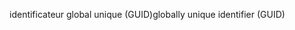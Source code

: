 <span data-ttu-id="cf642-101">identificateur global unique (GUID)</span><span class="sxs-lookup"><span data-stu-id="cf642-101">globally unique identifier (GUID)</span></span>